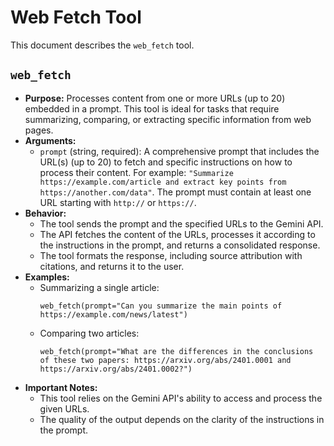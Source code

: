 # Web Fetch Tool

This document describes the `web_fetch` tool.

## `web_fetch`

- **Purpose:** Processes content from one or more URLs (up to 20) embedded in a prompt. This tool is ideal for tasks that require summarizing, comparing, or extracting specific information from web pages.
- **Arguments:**
  - `prompt` (string, required): A comprehensive prompt that includes the URL(s) (up to 20) to fetch and specific instructions on how to process their content. For example: `"Summarize https://example.com/article and extract key points from https://another.com/data"`. The prompt must contain at least one URL starting with `http://` or `https://`.
- **Behavior:**
  - The tool sends the prompt and the specified URLs to the Gemini API.
  - The API fetches the content of the URLs, processes it according to the instructions in the prompt, and returns a consolidated response.
  - The tool formats the response, including source attribution with citations, and returns it to the user.
- **Examples:**
  - Summarizing a single article:
    ```
    web_fetch(prompt="Can you summarize the main points of https://example.com/news/latest")
    ```
  - Comparing two articles:
    ```
    web_fetch(prompt="What are the differences in the conclusions of these two papers: https://arxiv.org/abs/2401.0001 and https://arxiv.org/abs/2401.0002?")
    ```
- **Important Notes:**
  - This tool relies on the Gemini API's ability to access and process the given URLs.
  - The quality of the output depends on the clarity of the instructions in the prompt.
